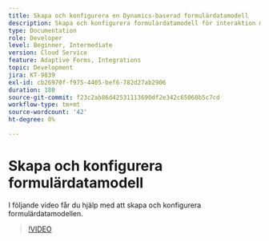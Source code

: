 ```yaml
---
title: Skapa och konfigurera en Dynamics-baserad formulärdatamodell
description: Skapa och konfigurera formulärdatamodell för interaktion med entiteter i Microsoft Dynamics.
type: Documentation
role: Developer
level: Beginner, Intermediate
version: Cloud Service
feature: Adaptive Forms, Integrations
topic: Development
jira: KT-9839
exl-id: cb26970f-f975-4405-bef6-782d27ab2906
duration: 180
source-git-commit: f23c2ab86d42531113690df2e342c65060b5c7cd
workflow-type: tm+mt
source-wordcount: '42'
ht-degree: 0%

---
```


# Skapa och konfigurera formulärdatamodell


I följande video får du hjälp med att skapa och konfigurera formulärdatamodellen.

>[!VIDEO](https://video.tv.adobe.com/v/340790?quality=12&learn=on)
